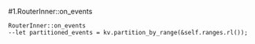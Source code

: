 #1.RouterInner::on_events

```
RouterInner::on_events
--let partitioned_events = kv.partition_by_range(&self.ranges.rl());
```